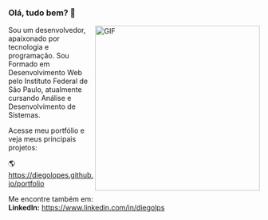 
### Olá, tudo bem? 👋
<img align="right" width="330px" alt="GIF" src="https://github-readme-stats.vercel.app/api?username=diegolopes&show_icons=true"/>
Sou um desenvolvedor, apaixonado por tecnologia e programação. Sou Formado em Desenvolvimento Web pelo Instituto Federal de São Paulo, atualmente cursando Análise e Desenvolvimento de Sistemas.

Acesse meu portfólio e veja meus principais projetos:  
  
🌎 <https://diegolopes.github.io/portfolio>  
  
Me encontre também em:  
**LinkedIn:** <https://www.linkedin.com/in/diegolps>

